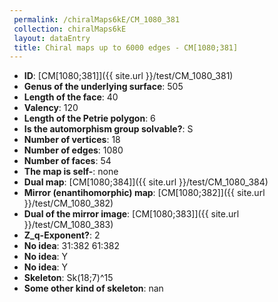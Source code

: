 ```yaml
--- 
 permalink: /chiralMaps6kE/CM_1080_381 
 collection: chiralMaps6kE
 layout: dataEntry
 title: Chiral maps up to 6000 edges - CM[1080;381]
---
```


- **ID**: [CM[1080;381]]({{ site.url }}/test/CM_1080_381)
- **Genus of the underlying surface**: 505
- **Length of the face**: 40
- **Valency**: 120
- **Length of the Petrie polygon**: 6
- **Is the automorphism group solvable?**: S
- **Number of vertices**: 18
- **Number of edges**: 1080
- **Number of faces**: 54
- **The map is self-**: none
- **Dual map**: [CM[1080;384]]({{ site.url }}/test/CM_1080_384)
- **Mirror (enantihomorphic) map**: [CM[1080;382]]({{ site.url }}/test/CM_1080_382)
- **Dual of the mirror image**: [CM[1080;383]]({{ site.url }}/test/CM_1080_383)
- **Z_q-Exponent?**: 2
- **No idea**:  31:382 61:382
- **No idea**: Y
- **No idea**: Y
- **Skeleton**: Sk(18;7)^15
- **Some other kind of skeleton**: nan
